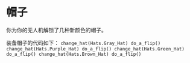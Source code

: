 # 帽子

你为你的无人机解锁了几种新颜色的帽子。

装备帽子的代码如下：
`change_hat(Hats.Gray_Hat)
do_a_flip()
change_hat(Hats.Purple_Hat)
do_a_flip()
change_hat(Hats.Green_Hat)
do_a_flip()
change_hat(Hats.Brown_Hat)
do_a_flip()`